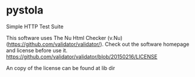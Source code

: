 # pystola
Simple HTTP Test Suite

This software uses The Nu Html Checker (v.Nu) (https://github.com/validator/validator/).
Check out the software homepage and license before use it.
    https://github.com/validator/validator/blob/20150216/LICENSE

An copy of the license can be found at lib dir
